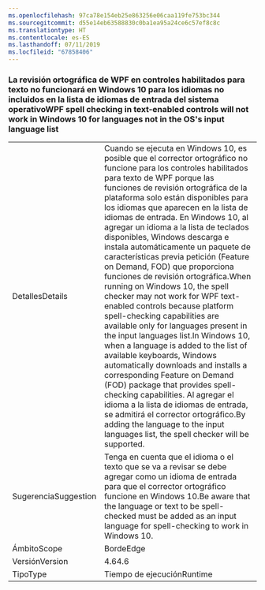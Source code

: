 ```yaml
---
ms.openlocfilehash: 97ca78e154eb25e863256e06caa119fe753bc344
ms.sourcegitcommit: d55e14eb63588830c0ba1ea95a24ce6c57ef8c8c
ms.translationtype: HT
ms.contentlocale: es-ES
ms.lasthandoff: 07/11/2019
ms.locfileid: "67858406"
---
```

### <a name="wpf-spell-checking-in-text-enabled-controls-will-not-work-in-windows-10-for-languages-not-in-the-oss-input-language-list"></a><span data-ttu-id="3fd6b-101">La revisión ortográfica de WPF en controles habilitados para texto no funcionará en Windows 10 para los idiomas no incluidos en la lista de idiomas de entrada del sistema operativo</span><span class="sxs-lookup"><span data-stu-id="3fd6b-101">WPF spell checking in text-enabled controls will not work in Windows 10 for languages not in the OS's input language list</span></span>

|   |   |
|---|---|
|<span data-ttu-id="3fd6b-102">Detalles</span><span class="sxs-lookup"><span data-stu-id="3fd6b-102">Details</span></span>|<span data-ttu-id="3fd6b-103">Cuando se ejecuta en Windows 10, es posible que el corrector ortográfico no funcione para los controles habilitados para texto de WPF porque las funciones de revisión ortográfica de la plataforma solo están disponibles para los idiomas que aparecen en la lista de idiomas de entrada. En Windows 10, al agregar un idioma a la lista de teclados disponibles, Windows descarga e instala automáticamente un paquete de características previa petición (Feature on Demand, FOD) que proporciona funciones de revisión ortográfica.</span><span class="sxs-lookup"><span data-stu-id="3fd6b-103">When running on Windows 10, the spell checker may not work for WPF text-enabled controls because platform spell-checking capabilities are available only for languages present in the input languages list.In Windows 10, when a language is added to the list of available keyboards, Windows automatically downloads and installs a corresponding Feature on Demand (FOD) package that provides spell-checking capabilities.</span></span> <span data-ttu-id="3fd6b-104">Al agregar el idioma a la lista de idiomas de entrada, se admitirá el corrector ortográfico.</span><span class="sxs-lookup"><span data-stu-id="3fd6b-104">By adding the language to the input languages list, the spell checker will be supported.</span></span>|
|<span data-ttu-id="3fd6b-105">Sugerencia</span><span class="sxs-lookup"><span data-stu-id="3fd6b-105">Suggestion</span></span>|<span data-ttu-id="3fd6b-106">Tenga en cuenta que el idioma o el texto que se va a revisar se debe agregar como un idioma de entrada para que el corrector ortográfico funcione en Windows 10.</span><span class="sxs-lookup"><span data-stu-id="3fd6b-106">Be aware that the language or text to be spell-checked must be added as an input language for spell-checking to work in Windows 10.</span></span>|
|<span data-ttu-id="3fd6b-107">Ámbito</span><span class="sxs-lookup"><span data-stu-id="3fd6b-107">Scope</span></span>|<span data-ttu-id="3fd6b-108">Borde</span><span class="sxs-lookup"><span data-stu-id="3fd6b-108">Edge</span></span>|
|<span data-ttu-id="3fd6b-109">Versión</span><span class="sxs-lookup"><span data-stu-id="3fd6b-109">Version</span></span>|<span data-ttu-id="3fd6b-110">4.6</span><span class="sxs-lookup"><span data-stu-id="3fd6b-110">4.6</span></span>|
|<span data-ttu-id="3fd6b-111">Tipo</span><span class="sxs-lookup"><span data-stu-id="3fd6b-111">Type</span></span>|<span data-ttu-id="3fd6b-112">Tiempo de ejecución</span><span class="sxs-lookup"><span data-stu-id="3fd6b-112">Runtime</span></span>|

